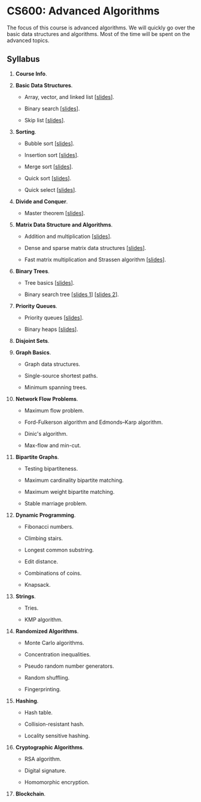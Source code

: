 # CS600: Advanced Algorithms

The focus of this course is advanced algorithms. We will quickly go over the basic data structures and algorithms. Most of the time will be spent on the advanced topics.


## Syllabus

1. **Course Info**.

2. **Basic Data Structures**.
	
	* Array, vector, and linked list [[slides](https://github.com/wangshusen/AdvancedAlgorithms/blob/master/Slides/2_Basic_1.pdf)].
	
	* Binary search [[slides](https://github.com/wangshusen/AdvancedAlgorithms/blob/master/Slides/2_Basic_2.pdf)].

	* Skip list [[slides](https://github.com/wangshusen/AdvancedAlgorithms/blob/master/Slides/2_Basic_3.pdf)].


3. **Sorting**.
	
	* Bubble sort [[slides](https://github.com/wangshusen/AdvancedAlgorithms/blob/master/Slides/3_Sorting_1.pdf)].
	
	* Insertion sort [[slides](https://github.com/wangshusen/AdvancedAlgorithms/blob/master/Slides/3_Sorting_2.pdf)].

	* Merge sort [[slides](https://github.com/wangshusen/AdvancedAlgorithms/blob/master/Slides/3_Sorting_3.pdf)].
	
	* Quick sort [[slides](https://github.com/wangshusen/AdvancedAlgorithms/blob/master/Slides/3_Sorting_4.pdf)].
	
	* Quick select [[slides](https://github.com/wangshusen/AdvancedAlgorithms/blob/master/Slides/3_Sorting_5.pdf)].
	

4. **Divide and Conquer**.
	
	* Master theorem [[slides](https://github.com/wangshusen/AdvancedAlgorithms/blob/master/Slides/4_DC.pdf)].


5. **Matrix Data Structure and Algorithms**.
	
	* Addition and multiplication [[slides](https://github.com/wangshusen/AdvancedAlgorithms/blob/master/Slides/5_Matrix_1.pdf)].
	
	* Dense and sparse matrix data structures [[slides](https://github.com/wangshusen/AdvancedAlgorithms/blob/master/Slides/5_Matrix_2.pdf)].

	* Fast matrix multiplication and Strassen algorithm [[slides](https://github.com/wangshusen/AdvancedAlgorithms/blob/master/Slides/5_Matrix_3.pdf)].
	

6. **Binary Trees**.
	
	* Tree basics [[slides](https://github.com/wangshusen/AdvancedAlgorithms/blob/master/Slides/6_Trees_1.pdf)].
	
	* Binary search tree 
	  [[slides 1](https://github.com/wangshusen/AdvancedAlgorithms/blob/master/Slides/6_Trees_2.pdf)]
	  [[slides 2](https://github.com/wangshusen/AdvancedAlgorithms/blob/master/Slides/6_Trees_3.pdf)].
	

7. **Priority Queues**.
	
	* Priority queues [[slides](https://github.com/wangshusen/AdvancedAlgorithms/blob/master/Slides/7_PQ_1.pdf)].
	
	* Binary heaps [[slides](https://github.com/wangshusen/AdvancedAlgorithms/blob/master/Slides/7_PQ_2.pdf)].
	

8. **Disjoint Sets**.


9. **Graph Basics**.

	* Graph data structures.

	* Single-source shortest paths.

	* Minimum spanning trees.


10. **Network Flow Problems**.

	* Maximum flow problem.

	* Ford-Fulkerson algorithm and Edmonds–Karp algorithm.

	* Dinic's algorithm.
	
	* Max-flow and min-cut.


11. **Bipartite Graphs**.

	* Testing bipartiteness.

	* Maximum cardinality bipartite matching.

	* Maximum weight bipartite matching.
	
	* Stable marriage problem.


12. **Dynamic Programming**.

	* Fibonacci numbers.

	* Climbing stairs.

	* Longest common substring.

	* Edit distance.

	* Combinations of coins.

	* Knapsack.


13. **Strings**.

	* Tries.

	* KMP algorithm.


14. **Randomized Algorithms**.

	* Monte Carlo algorithms.

	* Concentration inequalities.

	* Pseudo random number generators.

	* Random shuffling.

	* Fingerprinting.


15. **Hashing**.

	* Hash table.

	* Collision-resistant hash.

	* Locality sensitive hashing.


16. **Cryptographic Algorithms**.

	* RSA algorithm.

	* Digital signature.

	* Homomorphic encryption.


17. **Blockchain**.


